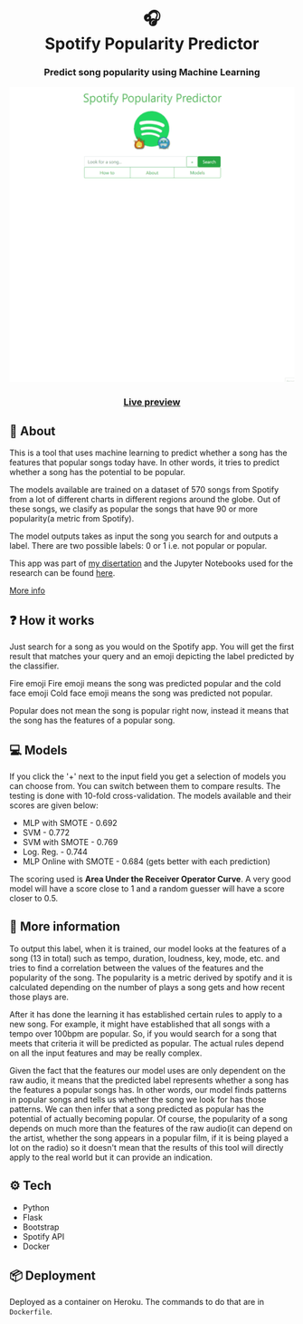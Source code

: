 <h1 align="center">🎧<br>
  Spotify Popularity Predictor
</h1>
<h3 align="center">Predict song popularity using Machine Learning</h3>

<div align="center" > 
<img src="./preview/popular.gif" />
</div>
<h3 align="center"><a href="https://predicting-popularity.herokuapp.com/" target="_blank">Live preview</a></h3>

## 💬 About

This is a tool that uses machine learning to predict whether a song has the features that popular songs today have. In other words, it tries to predict whether a song has the potential to be popular.

The models available are trained on a dataset of 570 songs from Spotify from a lot of different charts in different regions around the globe. Out of these songs, we clasify as popular the songs that have 90 or more popularity(a metric from Spotify).

The model outputs takes as input the song you search for and outputs a label. There are two possible labels: 0 or 1 i.e. not popular or popular.

This app was part of [my disertation](https://github.com/pawKer/3rd_year_report/blob/master/compiled_pdf/RaresDinuDissertationFinal14.pdf) and the Jupyter Notebooks used for the research can be found [here](https://github.com/pawKer/Predicting-music-popularity).

[More info](#💬-More-information)

## ❓ How it works

Just search for a song as you would on the Spotify app. You will get the first result that matches your query and an emoji depicting the label predicted by the classifier.

Fire emoji Fire emoji means the song was predicted popular and the cold face emoji Cold face emoji means the song was predicted not popular.

Popular does not mean the song is popular right now, instead it means that the song has the features of a popular song.

## 💻 Models

If you click the '+' next to the input field you get a selection of models you can choose from. You can switch between them to compare results. The testing is done with 10-fold cross-validation. The models available and their scores are given below:

- MLP with SMOTE - 0.692
- SVM - 0.772
- SVM with SMOTE - 0.769
- Log. Reg. - 0.744
- MLP Online with SMOTE - 0.684 (gets better with each prediction)

The scoring used is **Area Under the Receiver Operator Curve**. A very good model will have a score close to 1 and a random guesser will have a score closer to 0.5.

## 💬 More information

To output this label, when it is trained, our model looks at the features of a song (13 in total) such as tempo, duration, loudness, key, mode, etc. and tries to find a correlation between the values of the features and the popularity of the song. The popularity is a metric derived by spotify and it is calculated depending on the number of plays a song gets and how recent those plays are.

After it has done the learning it has established certain rules to apply to a new song. For example, it might have established that all songs with a tempo over 100bpm are popular. So, if you would search for a song that meets that criteria it will be predicted as popular. The actual rules depend on all the input features and may be really complex.

Given the fact that the features our model uses are only dependent on the raw audio, it means that the predicted label represents whether a song has the features a popular songs has. In other words, our model finds patterns in popular songs and tells us whether the song we look for has those patterns. We can then infer that a song predicted as popular has the potential of actually becoming popular. Of course, the popularity of a song depends on much more than the features of the raw audio(it can depend on the artist, whether the song appears in a popular film, if it is being played a lot on the radio) so it doesn't mean that the results of this tool will directly apply to the real world but it can provide an indication.

## ⚙ Tech

- Python
- Flask
- Bootstrap
- Spotify API
- Docker

## 📦 Deployment

Deployed as a container on Heroku. The commands to do that are in `Dockerfile`.
